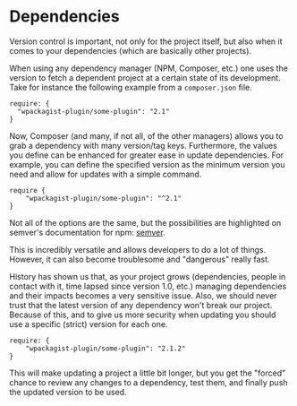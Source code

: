 # Dependencies

Version control is important, not only for the project itself, but also when it comes to your dependencies (which are basically other projects).

When using any dependency manager (NPM, Composer, etc.) one uses the version to fetch a dependent project at a certain state of its development. Take for instance the following example from a `composer.json` file.

```
require: {
  "wpackagist-plugin/some-plugin": "2.1"
}
```

Now, Composer (and many, if not all, of the other managers) allows you to grab a dependency with many version/tag keys. Furthermore, the values you define can be enhanced for greater ease in update dependencies. For example, you can define the specified version as the minimum version you need and allow for updates with a simple command.

```
require {
    "wpackagist-plugin/some-plugin": "^2.1"
}
```

Not all of the options are the same, but the possibilities are highlighted on semver's documentation for npm: [semver](https://docs.npmjs.com/misc/semver).

This is incredibly versatile and allows developers to do a lot of things. However, it can also become troublesome and "dangerous" really fast.

History has shown us that, as your project grows (dependencies, people in contact with it, time lapsed since version 1.0, etc.) managing dependencies and their impacts becomes a very sensitive issue. Also, we should never trust that the latest version of any dependency won't break our project.
Because of this, and to give us more security when updating you should use a specific (strict) version for each one.

```
require: {
    "wpackagist-plugin/some-plugin": "2.1.2"
}
```

This will make updating a project a little bit longer, but you get the "forced" chance to review any changes to a dependency, test them, and finally push the updated version to be used.
